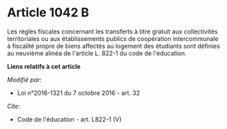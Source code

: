 # Article 1042 B

Les règles fiscales concernant les transferts à titre gratuit aux collectivités territoriales ou aux établissements publics
de coopération intercommunale à fiscalité propre de biens affectés au logement des étudiants sont définies au neuvième alinéa
de l'article L. 822-1 du code de l'éducation.

**Liens relatifs à cet article**

_Modifié par_:

  - Loi n°2016-1321 du 7 octobre 2016 - art. 32

_Cite_:

  - Code de l'éducation - art. L822-1 (V)
